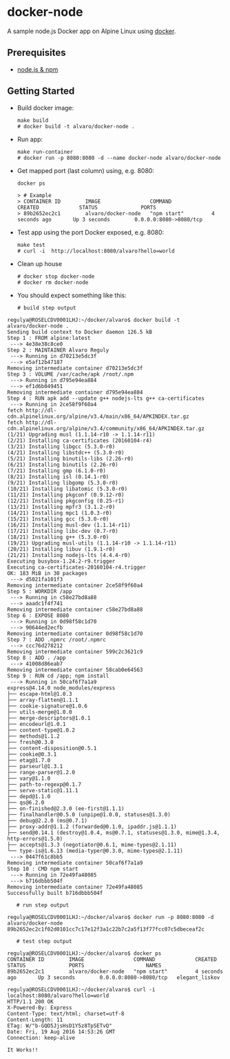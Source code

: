 # docker-node

A sample node.js Docker app on Alpine Linux using [docker][].

## Prerequisites

- [node.js & npm][node-js-download]

## Getting Started

-   Build docker image:

        make build
        # docker build -t alvaro/docker-node .

-   Run app:

        make run-container
        # docker run -p 8080:8080 -d --name docker-node alvaro/docker-node

-   Get mapped port (last column) using, e.g. 8080:

        docker ps

        > # Example
        > CONTAINER ID        IMAGE                COMMAND             CREATED             STATUS              PORTS                  
        > 89b2652ec2c1        alvaro/docker-node   "npm start"         4 seconds ago       Up 3 seconds        0.0.0.0:8080->8080/tcp   

-   Test app using the port Docker exposed, e.g. 8080:

        make test
        # curl -i  http://localhost:8080/alvaro?hello=world

-   Clean up house
        
        # docker stop docker-node
        # docker rm docker-node

-  You should expect something like this:

       # build step output
```
regulya@ROSELCDV0001LHJ:~/docker/alvaro$ docker build -t alvaro/docker-node .
Sending build context to Docker daemon 126.5 kB
Step 1 : FROM alpine:latest
 ---> 4e38e38c8ce0
Step 2 : MAINTAINER Alvaro Reguly
 ---> Running in d70213e5dc3f
 ---> e5af12b47187
Removing intermediate container d70213e5dc3f
Step 3 : VOLUME /var/cache/apk /root/.npm
 ---> Running in d795e94ea884
 ---> ef1d6b049451
Removing intermediate container d795e94ea884
Step 4 : RUN apk add --update g++ nodejs-lts g++ ca-certificates
 ---> Running in 2ce58f9f60a4
fetch http://dl-cdn.alpinelinux.org/alpine/v3.4/main/x86_64/APKINDEX.tar.gz
fetch http://dl-cdn.alpinelinux.org/alpine/v3.4/community/x86_64/APKINDEX.tar.gz
(1/21) Upgrading musl (1.1.14-r10 -> 1.1.14-r11)
(2/21) Installing ca-certificates (20160104-r4)
(3/21) Installing libgcc (5.3.0-r0)
(4/21) Installing libstdc++ (5.3.0-r0)
(5/21) Installing binutils-libs (2.26-r0)
(6/21) Installing binutils (2.26-r0)
(7/21) Installing gmp (6.1.0-r0)
(8/21) Installing isl (0.14.1-r0)
(9/21) Installing libgomp (5.3.0-r0)
(10/21) Installing libatomic (5.3.0-r0)
(11/21) Installing pkgconf (0.9.12-r0)
(12/21) Installing pkgconfig (0.25-r1)
(13/21) Installing mpfr3 (3.1.2-r0)
(14/21) Installing mpc1 (1.0.3-r0)
(15/21) Installing gcc (5.3.0-r0)
(16/21) Installing musl-dev (1.1.14-r11)
(17/21) Installing libc-dev (0.7-r0)
(18/21) Installing g++ (5.3.0-r0)
(19/21) Upgrading musl-utils (1.1.14-r10 -> 1.1.14-r11)
(20/21) Installing libuv (1.9.1-r0)
(21/21) Installing nodejs-lts (4.4.4-r0)
Executing busybox-1.24.2-r9.trigger
Executing ca-certificates-20160104-r4.trigger
OK: 183 MiB in 30 packages
 ---> d5021fa101f3
Removing intermediate container 2ce58f9f60a4
Step 5 : WORKDIR /app
 ---> Running in c58e27bd8a88
 ---> aaadc1f4f741
Removing intermediate container c58e27bd8a88
Step 6 : EXPOSE 8080
 ---> Running in 0d98f58c1d70
 ---> 90644ed2ecfb
Removing intermediate container 0d98f58c1d70
Step 7 : ADD .npmrc /root/.npmrc
 ---> ccc76d278212
Removing intermediate container 599c2c3621c9
Step 8 : ADD . /app
 ---> 41008d86eab7
Removing intermediate container 58cab0e64563
Step 9 : RUN cd /app; npm install
 ---> Running in 50caf6f7a1a9
express@4.14.0 node_modules/express
├── escape-html@1.0.3
├── array-flatten@1.1.1
├── cookie-signature@1.0.6
├── utils-merge@1.0.0
├── merge-descriptors@1.0.1
├── encodeurl@1.0.1
├── content-type@1.0.2
├── methods@1.1.2
├── fresh@0.3.0
├── content-disposition@0.5.1
├── cookie@0.3.1
├── etag@1.7.0
├── parseurl@1.3.1
├── range-parser@1.2.0
├── vary@1.1.0
├── path-to-regexp@0.1.7
├── serve-static@1.11.1
├── depd@1.1.0
├── qs@6.2.0
├── on-finished@2.3.0 (ee-first@1.1.1)
├── finalhandler@0.5.0 (unpipe@1.0.0, statuses@1.3.0)
├── debug@2.2.0 (ms@0.7.1)
├── proxy-addr@1.1.2 (forwarded@0.1.0, ipaddr.js@1.1.1)
├── send@0.14.1 (destroy@1.0.4, ms@0.7.1, statuses@1.3.0, mime@1.3.4, http-errors@1.5.0)
├── accepts@1.3.3 (negotiator@0.6.1, mime-types@2.1.11)
└── type-is@1.6.13 (media-typer@0.3.0, mime-types@2.1.11)
 ---> 0447f61c8bb5
Removing intermediate container 50caf6f7a1a9
Step 10 : CMD npm start
 ---> Running in 72e49fa48085
 ---> b716dbbb504f
Removing intermediate container 72e49fa48085
Successfully built b716dbbb504f
```
    
       # run step output

```
regulya@ROSELCDV0001LHJ:~/docker/alvaro$ docker run -p 8080:8080 -d alvaro/docker-node
89b2652ec2c1f02d0101cc7c17e12f3a1c22b7c2a5f13f77fcc07c5dbeceaf2c
```

       # test step output

```
regulya@ROSELCDV0001LHJ:~/docker/alvaro$ docker ps
CONTAINER ID        IMAGE                COMMAND             CREATED             STATUS              PORTS                    NAMES
89b2652ec2c1        alvaro/docker-node   "npm start"         4 seconds ago       Up 3 seconds        0.0.0.0:8080->8080/tcp   elegant_liskov

regulya@ROSELCDV0001LHJ:~/docker/alvaro$ curl -i localhost:8080/alvaro?hello=world
HTTP/1.1 200 OK
X-Powered-By: Express
Content-Type: text/html; charset=utf-8
Content-Length: 11
ETag: W/"b-GQD5JjsHsD1Y5z8TpSETvQ"
Date: Fri, 19 Aug 2016 14:53:26 GMT
Connection: keep-alive

It Works!!
```

[node-js-download]: http://nodejs.org/download/
[docker]: http://docker.io
